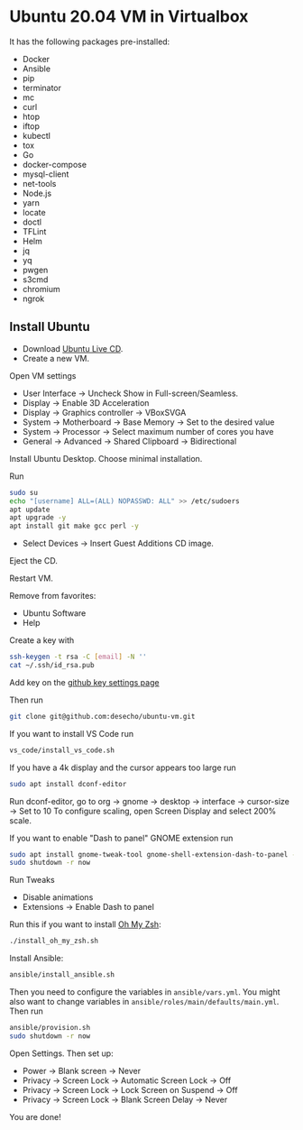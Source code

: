 # Ubuntu 20.04 VM in Virtualbox

It has the following packages pre-installed:

* Docker
* Ansible
* pip
* terminator
* mc
* curl
* htop
* iftop
* kubectl
* tox
* Go
* docker-compose
* mysql-client
* net-tools
* Node.js
* yarn
* locate
* doctl
* TFLint
* Helm
* jq
* yq
* pwgen
* s3cmd
* chromium
* ngrok

## Install Ubuntu

* Download [Ubuntu Live CD](https://www.ubuntu.com/download/desktop).
* Create a new VM.

Open VM settings

* User Interface -> Uncheck Show in Full-screen/Seamless.
* Display -> Enable 3D Acceleration
* Display -> Graphics controller -> VBoxSVGA
* System -> Motherboard -> Base Memory -> Set to the desired value
* System -> Processor -> Select maximum number of cores you have
* General -> Advanced -> Shared Clipboard -> Bidirectional

Install Ubuntu Desktop. Choose minimal installation.

Run
```bash
sudo su
echo "[username] ALL=(ALL) NOPASSWD: ALL" >> /etc/sudoers
apt update
apt upgrade -y
apt install git make gcc perl -y
```

* Select Devices -> Insert Guest Additions CD image.

Eject the CD.

Restart VM.

Remove from favorites:

* Ubuntu Software
* Help

Create a key with
```bash
ssh-keygen -t rsa -C [email] -N ''
cat ~/.ssh/id_rsa.pub
```

Add key on the [github key settings page](https://github.com/settings/keys)

Then run
```bash
git clone git@github.com:desecho/ubuntu-vm.git
```

If you want to install VS Code run
```bash
vs_code/install_vs_code.sh
```

If you have a 4k display and the cursor appears too large run
```bash
sudo apt install dconf-editor
```
Run dconf-editor, go to org -> gnome -> desktop -> interface -> cursor-size -> Set to 10
To configure scaling, open Screen Display and select 200% scale.

If you want to enable "Dash to panel" GNOME extension run
```bash
sudo apt install gnome-tweak-tool gnome-shell-extension-dash-to-panel -y
sudo shutdown -r now
```

Run Tweaks
* Disable animations
* Extensions -> Enable Dash to panel

Run this if you want to install [Oh My Zsh](https://github.com/robbyrussell/oh-my-zsh):
```bash
./install_oh_my_zsh.sh
```

Install Ansible:
```bash
ansible/install_ansible.sh
```

Then you need to configure the variables in `ansible/vars.yml`.
You might also want to change variables in `ansible/roles/main/defaults/main.yml`.
Then run
```bash
ansible/provision.sh
sudo shutdown -r now
```

Open Settings. Then set up:
- Power -> Blank screen -> Never
- Privacy -> Screen Lock -> Automatic Screen Lock -> Off
- Privacy -> Screen Lock -> Lock Screen on Suspend -> Off
- Privacy -> Screen Lock -> Blank Screen Delay -> Never

You are done!
